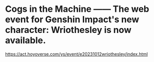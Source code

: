 # Cogs in the Machine —— The web event for Genshin Impact's new character: Wriothesley is now available.
https://act.hoyoverse.com/ys/event/e20231012wriothesley/index.html